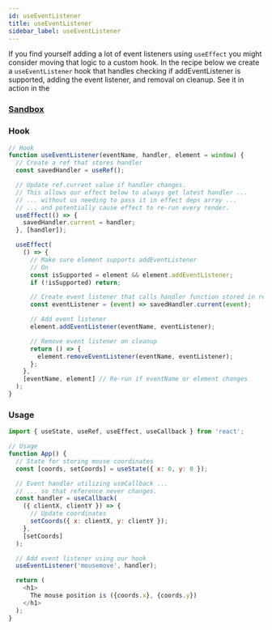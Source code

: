 ```yaml
---
id: useEventListener
title: useEventListener
sidebar_label: useEventListener
---
```


If you find yourself adding a lot of event listeners using `useEffect` you might consider moving that logic to a custom hook. In the recipe below we create a `useEventListener` hook that handles checking if addEventListener is supported, adding the event listener, and removal on cleanup. See it in action in the

### [Sandbox](https://codesandbox.io/s/useeventlistener-forked-oqzq6)

### Hook

```js
// Hook
function useEventListener(eventName, handler, element = window) {
  // Create a ref that stores handler
  const savedHandler = useRef();

  // Update ref.current value if handler changes.
  // This allows our effect below to always get latest handler ...
  // ... without us needing to pass it in effect deps array ...
  // ... and potentially cause effect to re-run every render.
  useEffect(() => {
    savedHandler.current = handler;
  }, [handler]);

  useEffect(
    () => {
      // Make sure element supports addEventListener
      // On
      const isSupported = element && element.addEventListener;
      if (!isSupported) return;

      // Create event listener that calls handler function stored in ref
      const eventListener = (event) => savedHandler.current(event);

      // Add event listener
      element.addEventListener(eventName, eventListener);

      // Remove event listener on cleanup
      return () => {
        element.removeEventListener(eventName, eventListener);
      };
    },
    [eventName, element] // Re-run if eventName or element changes
  );
}
```

### Usage

```js
import { useState, useRef, useEffect, useCallback } from 'react';

// Usage
function App() {
  // State for storing mouse coordinates
  const [coords, setCoords] = useState({ x: 0, y: 0 });

  // Event handler utilizing useCallback ...
  // ... so that reference never changes.
  const handler = useCallback(
    ({ clientX, clientY }) => {
      // Update coordinates
      setCoords({ x: clientX, y: clientY });
    },
    [setCoords]
  );

  // Add event listener using our hook
  useEventListener('mousemove', handler);

  return (
    <h1>
      The mouse position is ({coords.x}, {coords.y})
    </h1>
  );
}
```
